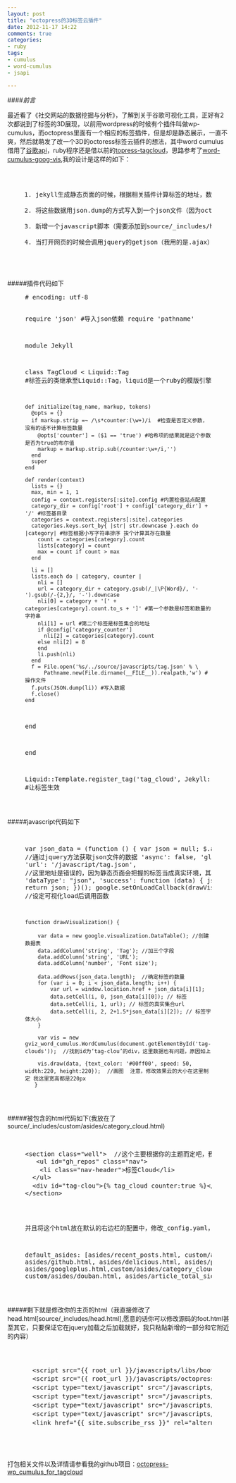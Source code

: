 ```yaml
---
layout: post
title: "octopress的3D标签云插件"
date: 2012-11-17 14:22
comments: true
categories:
- ruby
tags:
- cumulus
- word-cumulus
- jsapi

---
```


####*前言*

最近看了《社交网站的数据挖掘与分析》，了解到关于谷歌可视化工具，正好有2次都说到了标签的3D展现，以前用wordpress的时候有个插件叫做wp-cumulus，而octopress里面有一个相应的标签插件，但是却是静态展示，一直不爽，然后就萌发了改一个3D的octoress标签云插件的想法，其中word cumulus借用了[谷歌api](https://www.google.com/jsapi)，ruby程序还是借以前的[topress-tagcloud](https://github.com/tokkonopapa/octopress-tagcloud)，思路参考了[word-cumulus-goog-vis](http://code.google.com/p/word-cumulus-goog-vis),我的设计是这样的如下：


<div class="bogus-wrapper"><notextile><figure class="code"><pre class="sh_bash">

1. jekyll生成静态页面的时候，根据相关插件计算标签的地址，数量和标签内容
2. 将这些数据用json.dump的方式写入到一个json文件（因为octopress是静态页面，不能从数据库抓取数据）
3. 新增一个javascript脚本（需要添加到source/_includes/head.html，具体看我的后面的例子程序中的注释），实现调取谷歌可视化工具的接口，把数据写到swf文件中
4. 当打开网页的时候会调用jquery的getjson（我用的是.ajax）读取数据，将数据格式化，通过js脚本写入div（div所在的html已经放在边栏）


</pre></figure></notextile></div>



#####插件代码如下


<div class="bogus-wrapper"><notextile><figure class="code"><pre class="sh_python">
# encoding: utf-8

require 'json' #导入json依赖
require 'pathname'
  

module Jekyll 

  class TagCloud < Liquid::Tag  #标签云的类继承至Liquid::Tag，liquid是一个ruby的模版引擎，

    def initialize(tag_name, markup, tokens)
      @opts = {}
      if markup.strip =~ /\s*counter:(\w+)/i  #检查是否定义参数，没有的话不计算标签数量
        @opts['counter'] = ($1 == 'true') #哈希项的结果就是这个参数是否为true的布尔值
        markup = markup.strip.sub(/counter:\w+/i,'')
      end
      super
    end

    def render(context)
      lists = {}
      max, min = 1, 1
      config = context.registers[:site].config #内置检查站点配置
      category_dir = config['root'] + config['category_dir'] + '/' #标签基目录
      categories = context.registers[:site].categories
      categories.keys.sort_by{ |str| str.downcase }.each do |category| #标签根据小写字符串排序 挨个计算其存在数量
        count = categories[category].count
        lists[category] = count
        max = count if count > max
      end

      li = []
      lists.each do | category, counter |
        nli = []
        url = category_dir + category.gsub(/_|\P{Word}/, '-').gsub(/-{2,}/, '-').downcase
        nli[0] = category + '[' + categories[category].count.to_s + ']' #第一个参数是标签和数量的字符串
        nli[1] = url #第二个标签是标签集合的地址
        if @config['category_counter']
          nli[2] = categories[category].count
        else nli[2] = 8
        end
        li.push(nli)
      end
      f = File.open('%s/../source/javascripts/tag.json' % \
          Pathname.new(File.dirname(__FILE__)).realpath,'w') #操作文件
      f.puts(JSON.dump(li)) #写入数据
      f.close()
    end
  end

end

Liquid::Template.register_tag('tag_cloud', Jekyll::TagCloud)  #让标签生效


</pre></figure></notextile></div>



#####javascript代码如下

<div class="bogus-wrapper"><notextile><figure class="code"><pre class="sh_bash">

var json_data = (function () {
    var json = null;
    $.ajax({   //通过jquery方法获取json文件的数据
        'async': false,
        'global': false,
        'url': '/javascript/tag.json',  //这里地址是错误的，因为静态页面会把握的标签当成真实环境，其实是javascripts，具体代码请看github项目
        'dataType': "json",
        'success': function (data) {
            json = data;
        }
    });
    return json;
})(); 
      google.setOnLoadCallback(drawVisualization);  //设定可视化load后调用函数

    function drawVisualization() {

        var data = new google.visualization.DataTable(); //创建数据表
        data.addColumn('string', 'Tag'); //加三个字段
        data.addColumn('string', 'URL'); 
        data.addColumn('number', 'Font size');

        data.addRows(json_data.length);  //确定标签的数量
        for (var i = 0; i < json_data.length; i++) {
            var url = window.location.href + json_data[i][1];
            data.setCell(i, 0, json_data[i][0]); // 标签
            data.setCell(i, 1, url); // 标签的真实集合url
            data.setCell(i, 2, 2+1.5*json_data[i][2]); // 标签字体大小
        }

        var vis = new gviz_word_cumulus.WordCumulus(document.getElementById('tag-clouds'));  //找到id为‘tag-clou’的div，这里数据也有问题，原因如上

        vis.draw(data, {text_color: '#00ff00', speed: 50, width:220, height:220});  //画图  注意，修改效果云的大小在这里制定 我这里宽高都是220px
       }

</pre></figure></notextile></div>


#####被包含的html代码如下(我放在了source/_includes/custom/asides/category_cloud.html)


<div class="bogus-wrapper"><notextile><figure class="code"><pre class="sh_bash">
<xmp>
<section class="well">  //这个主要根据你的主题而定吧，我的主题右边栏的风格都是这样
   <ul id="gh_repos" class="nav">
    <li class="nav-header">标签Cloud</li>
  </ul>
  <div id="tag-clou">{% tag_cloud counter:true %}</div>   //{% tag_cloud [counter:true] %} 制定counter为true就会根据你的标签符合的文章数对画图效果显示的该标签字体大小比例而定，不指定或者制定其他值都按照一个字体大小显示所有标签
</section>
</xmp>        
        
并且将这个html放在默认的右边栏的配置中，修改_config.yaml，其中：

default_asides: [asides/recent_posts.html, custom/asides/links.html, asides/github.html, asides/delicious.html, asides/pinboard.html, asides/googleplus.html,custom/asides/category_cloud.html, custom/asides/douban.html, asides/article_total_sidebar.html]            


</pre></figure></notextile></div>


#####剩下就是修改你的主页的html（我直接修改了head.html[source/_includes/head.html],愿意的话你可以修改源码的foot.html甚至其它，只要保证它在jquery加载之后加载就好，我只粘贴新增的一部分和它附近的内容）

<div class="bogus-wrapper"><notextile><figure class="code"><pre class="sh_bash">

<xmp>
  <script src="{{ root_url }}/javascripts/libs/bootstrap.js"></script>
  <script src="{{ root_url }}/javascripts/octopress.js" type="text/javascript"></script>  //原来就有
  <script type="text/javascript" src="/javascripts/api.js"></script>  //这里是谷歌的jsapi，我直接保存在我脚本里面，因为谷歌可能访问不稳定，你懂得
  <script type="text/javascript" src="/javascripts/wordcumulus.js"></script> //这是操作word-cumulus的
  <script type="text/javascript" src="/javascripts/swfobject.js"></script> //这里是操作wp-cumulus的flash文件的
  <script type="text/javascript" src="/javascripts/tagcumulus.js"></script> //这是我新建的上述js脚本地址
  <link href="{{ site.subscribe_rss }}" rel="alternate" title="{{site.title}}" type="application/atom+xml"> //原来就有
</xmp>

</pre></figure></notextile></div>



打包相关文件以及详情请参看我的github项目：[octopress-wp_cumulus_for_tagcloud](https://github.com/dongweiming/octopress-wp_cumulus_for_tagcloud)
